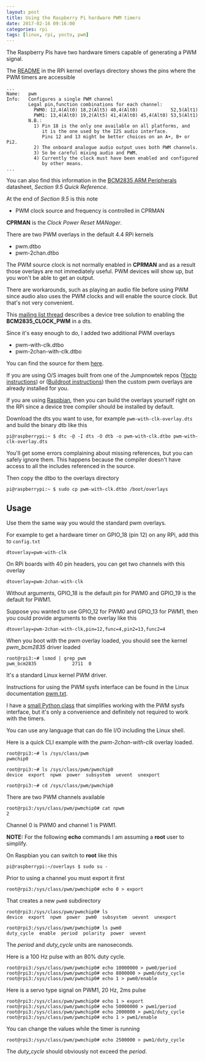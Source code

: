 ```yaml
---
layout: post
title: Using the Raspberry Pi hardware PWM timers
date: 2017-02-16 09:16:00
categories: rpi
tags: [linux, rpi, yocto, pwm]
---
```


The Raspberry Pis have two hardware timers capable of generating a PWM signal.

The [README][overlays-readme] in the RPi kernel overlays directory shows the pins where the PWM timers are accessible

    ...
    Name:   pwm
    Info:   Configures a single PWM channel
            Legal pin,function combinations for each channel:
              PWM0: 12,4(Alt0) 18,2(Alt5) 40,4(Alt0)            52,5(Alt1)
              PWM1: 13,4(Alt0) 19,2(Alt5) 41,4(Alt0) 45,4(Alt0) 53,5(Alt1)
            N.B.:
              1) Pin 18 is the only one available on all platforms, and
                 it is the one used by the I2S audio interface.
                 Pins 12 and 13 might be better choices on an A+, B+ or Pi2.
              2) The onboard analogue audio output uses both PWM channels.
              3) So be careful mixing audio and PWM.
              4) Currently the clock must have been enabled and configured
                 by other means.
    ...


You can also find this information in the [BCM2835 ARM Peripherals][bcm2835-arm-peripherals-datasheet] datasheet, *Section 9.5 Quick Reference*. 

At the end of *Section 9.5* is this note

* PWM clock source and frequency is controlled in CPRMAN

**CPRMAN** is the *Clock Power Reset MANager*.


There are two PWM overlays in the default 4.4 RPi kernels

* pwm.dtbo
* pwm-2chan.dtbo


The PWM source clock is not normally enabled in **CPRMAN** and as a result those overlays are not immediately useful. PWM devices will show up, but you won't be able to get an output.

There are workarounds, such as playing an audio file before using PWM since audio also uses the PWM clocks and will enable the source clock. But that's not very convenient.

This [mailing list thread][enabling-the-pwm-clock-at-boot] describes a device tree solution to enabling the **BCM2835\_CLOCK\_PWM** in a dts.

Since it's easy enough to do, I added two additional PWM overlays

* pwm-with-clk.dtbo
* pwm-2chan-with-clk.dtbo 

You can find the source for them [here][pwm-dts-src].

If you are using O/S images built from one of the Jumpnowtek repos ([Yocto instructions][meta-rpi-instructions]) or ([Buildroot instructions][buildroot-instructions]) then the custom pwm overlays are already installed for you.

If you are using [Raspbian][raspbian], then you can build the overlays yourself right on the RPi since a device tree compiler should be installed by default.

Download the dts you want to use, for example `pwm-with-clk-overlay.dts` and build the binary dtb like this

    pi@raspberrypi:~ $ dtc -@ -I dts -O dtb -o pwm-with-clk.dtbo pwm-with-clk-overlay.dts

You'll get some errors complaining about missing references, but you can safely ignore them. This happens because the compiler doesn't have access to all the includes referenced in the source.

Then copy the dtbo to the overlays directory

    pi@raspberrypi:~ $ sudo cp pwm-with-clk.dtbo /boot/overlays


## Usage

Use them the same way you would the standard pwm overlays.

For example to get a hardware timer on GPIO_18 (pin 12) on any RPi, add this to `config.txt`

    dtoverlay=pwm-with-clk

On RPi boards with 40 pin headers, you can get two channels with this overlay

    dtoverlay=pwm-2chan-with-clk

Without arguments, GPIO\_18 is the default pin for PWM0 and GPIO\_19 is the default for PWM1.

Suppose you wanted to use GPIO\_12 for PWM0 and GPIO\_13 for PWM1, then you could provide arguments to the overlay like this

    dtoverlay=pwm-2chan-with-clk,pin=12,func=4,pin2=13,func2=4

When you boot with the pwm overlay loaded, you should see the kernel *pwm\_bcm2835* driver loaded

    root@rpi3:~# lsmod | grep pwm
    pwm_bcm2835             2711  0

It's a standard Linux kernel PWM driver. 

Instructions for using the PWM sysfs interface can be found in the Linux documentation [pwm.txt][pwm-txt].

I have a [small Python class][pwmpy] that simplifies working with the PWM sysfs interface, but it's only a convenience and definitely not required to work with the timers. 

You can use any language that can do file I/O including the Linux shell.

Here is a quick CLI example with the *pwm-2chan-with-clk* overlay loaded.

    root@rpi3:~# ls /sys/class/pwm
    pwmchip0

    root@rpi3:~# ls /sys/class/pwm/pwmchip0
    device  export  npwm  power  subsystem  uevent  unexport

    root@rpi3:~# cd /sys/class/pwm/pwmchip0

There are two PWM channels available

    root@rpi3:/sys/class/pwm/pwmchip0# cat npwm
    2

Channel 0 is PWM0 and channel 1 is PWM1.

**NOTE:** For the following **echo** commands I am assuming a **root** user to simplify.

On Raspbian you can switch to **root** like this

    pi@raspberrypi:~/overlays $ sudo su -


Prior to using a channel you must export it first

    root@rpi3:/sys/class/pwm/pwmchip0# echo 0 > export

That creates a new `pwm0` subdirectory

    root@rpi3:/sys/class/pwm/pwmchip0# ls
    device  export  npwm  power  pwm0  subsystem  uevent  unexport    

    root@rpi3:/sys/class/pwm/pwmchip0# ls pwm0
    duty_cycle  enable  period  polarity  power  uevent

The *period* and *duty_cycle* units are nanoseconds.

Here is a 100 Hz pulse with an 80% duty cycle.

    root@rpi3:/sys/class/pwm/pwmchip0# echo 10000000 > pwm0/period
    root@rpi3:/sys/class/pwm/pwmchip0# echo 8000000 > pwm0/duty_cycle
    root@rpi3:/sys/class/pwm/pwmchip0# echo 1 > pwm0/enable

Here is a servo type signal on PWM1, 20 Hz, 2ms pulse

    root@rpi3:/sys/class/pwm/pwmchip0# echo 1 > export
    root@rpi3:/sys/class/pwm/pwmchip0# echo 50000000 > pwm1/period
    root@rpi3:/sys/class/pwm/pwmchip0# echo 2000000 > pwm1/duty_cycle
    root@rpi3:/sys/class/pwm/pwmchip0# echo 1 > pwm1/enable

You can change the values while the timer is running

    root@rpi3:/sys/class/pwm/pwmchip0# echo 2500000 > pwm1/duty_cycle

The *duty_cycle* should obviously not exceed the *period*.


[overlays-readme]: https://github.com/raspberrypi/linux/blob/rpi-4.4.y/arch/arm/boot/dts/overlays/README
[bcm2835-arm-peripherals-datasheet]: https://www.raspberrypi.org/wp-content/uploads/2012/02/BCM2835-ARM-Peripherals.pdf
[enabling-the-pwm-clock-at-boot]: https://github.com/raspberrypi/linux/issues/1533
[pwm-dts-src]: https://github.com/jumpnow/meta-rpi/tree/krogoth/recipes-kernel/linux/linux-raspberrypi-4.4/dts
[pwm-txt]: https://www.kernel.org/doc/Documentation/pwm.txt
[meta-rpi]: https://github.com/jumpnow/meta-rpi/
[meta-rpi-instructions]: http://www.jumpnowtek.com/rpi/Raspberry-Pi-Systems-with-Yocto.html
[raspbian]: https://www.raspberrypi.org/downloads/raspbian/
[pwmpy]: https://github.com/scottellis/pwmpy
[buildroot-instructions]: http://www.jumpnowtek.com/rpi/Raspberry-Pi-Systems-with-Buildroot.html